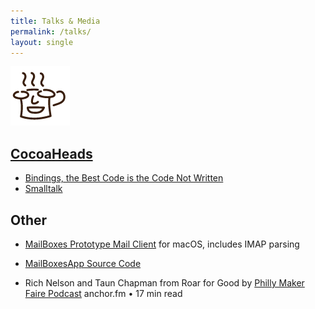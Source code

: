 ```yaml
---
title: Talks & Media
permalink: /talks/
layout: single
---
```


![CocoaHeads](/assets/images/cocoahead_sm2.png)
## [CocoaHeads](http://cocoaheads.org) 

- [Bindings, the Best Code is the Code Not Written](https://youtu.be/T_i9oZ3cRO0)
- [Smalltalk](https://youtu.be/-_W0G6dSTxc)

## Other
- [MailBoxes Prototype Mail Client](https://vimeo.com/user33954968) for macOS, includes IMAP parsing
- [MailBoxesApp Source Code](https://github.com/taun/MailBoxesApp)

- Rich Nelson and Taun Chapman from Roar for Good by [Philly Maker Faire Podcast](https://www.linkedin.com/feed/update/urn:li:activity:6876190225928863744?updateEntityUrn=urn%3Ali%3Afs_updateV2%3A%28urn%3Ali%3Aactivity%3A6876190225928863744%2CFEED_DETAIL%2CEMPTY%2CDEFAULT%2Cfalse%29&lipi=urn%3Ali%3Apage%3Ad_flagship3_profile_view_base%3BIUgWooUETxaD1PUXxZz%2Blw%3D%3D) anchor.fm • 17 min read